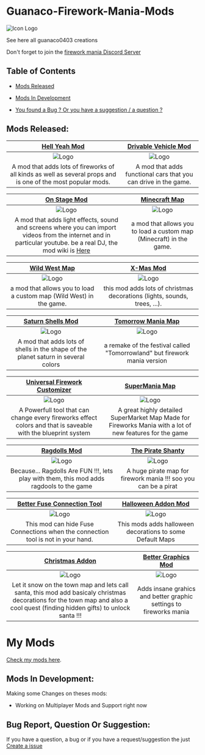 # Guanaco-Firework-Mania-Mods
![Icon Logo](https://avatars.githubusercontent.com/u/76651037?s=48&v=4)

See here all guanaco0403 creations

Don't forget to join the [firework mania Discord Server](https://discord.gg/6TJPwUUrJp)

## Table of Contents

- [Mods Released](#Mods-Released)

- [Mods In Development](#Mods-In-Development)

- [You found a Bug ? Or you have a suggestion / a question ?](#Bug-Report-Question-Or-Suggestion)

## Mods Released:

|                      [Hell Yeah Mod](https://fireworksmania.mod.io/hell-yeah-mod)                      | [Drivable Vehicle Mod](https://fireworksmania.mod.io/cars-drivable-vehicle-mod-beta) |
| :----------------------------------------------------------: | :----------------------------------------------------------: |
| ![Logo](https://thumb.modcdn.io/mods/cab8/1470149/crop_320x180/the_hell_mod_thumbail.png) | ![Logo](https://thumb.modcdn.io/mods/482a/1690045/crop_320x180/baniere.1.png) |
| A mod that adds lots of fireworks of all kinds as well as several props and is one of the most popular mods. | A mod that adds functional cars that you can drive in the game. |

|                      [On Stage Mod](https://fireworksmania.mod.io/on-stage-mod)                      | [Minecraft Map](https://fireworksmania.mod.io/minecraft-map-mod-beta) |
| :----------------------------------------------------------: | :----------------------------------------------------------: |
| ![Logo](https://thumb.modcdn.io/mods/e52d/1779940/crop_320x180/on-stage-mod-thumbail.png) | ![Logo](https://thumb.modcdn.io/mods/2fad/1680383/crop_320x180/banire.png) |
| A mod that adds light effects, sound and screens where you can import videos from the internet and in particular youtube. be a real DJ, the mod wiki is [Here](https://fireworksmania.mod.io/guides/how-to-use-on-stage-mod) | a mod that allows you to load a custom map (Minecraft) in the game. |

|                      [Wild West Map](https://fireworksmania.mod.io/wild-west-map)                      | [X-Mas Mod](https://fireworksmania.mod.io/x-mas-mod) |
| :----------------------------------------------------------: | :----------------------------------------------------------: |
| ![Logo](https://thumb.modcdn.io/mods/6b28/1774423/crop_320x180/wildwest_banner.png) | ![Logo](https://thumb.modcdn.io/mods/8571/1655469/crop_320x180/x-mas_banner.png) |
| a mod that allows you to load a custom map (Wild West) in the game. | this mod adds lots of christmas decorations (lights, sounds, trees, ...). |

| [Saturn Shells Mod](https://fireworksmania.mod.io/saturn-shells-mod) | [Tomorrow Mania Map](https://fireworksmania.mod.io/tomorrow-mania-map) | 
| :----------------------------------------------------------: | :----------------------------------------------------------:
| ![Logo](https://thumb.modcdn.io/mods/601c/1671072/crop_320x180/banner.png) | ![Logo](https://thumb.modcdn.io/mods/8f66/2172224/crop_320x180/thumbail.png) |
| A mod that adds lots of shells in the shape of the planet saturn in several colors | a remake of the festival called "Tomorrowland" but firework mania version |

| [Universal Firework Customizer](https://fireworksmania.mod.io/universal-firework-customizer) | [SuperMania Map](https://fireworksmania.old.mod.io/supermania) |
| :----------------------------------------------------------: | :----------------------------------------------------------: |
| ![Logo](https://thumb.modcdn.io/mods/f4b7/2208650/crop_320x180/banner.png) | ![Logo](https://thumb.modcdn.io/mods/d0e6/2206066/crop_320x180/banner.1.png) |
| A Powerfull tool that can change every fireworks effect colors and that is saveable with the blueprint system | A great highly detailed SuperMarket Map Made for Fireworks Mania with a lot of new features for the game |

| [Ragdolls Mod](https://mod.io/g/fireworksmania/m/ragdolls-mod) | [The Pirate Shanty](https://mod.io/g/fireworksmania/m/the-pirate-shanty) |
| :----------------------------------------------------------: | :----------------------------------------------------------: |
| ![Logo](https://thumb.modcdn.io/mods/4ba9/2388859/crop_320x180/banner.png) | ![Logo](https://thumb.modcdn.io/mods/2585/2379930/crop_320x180/pirateshantybanner.png) |
| Because... Ragdolls Are FUN !!!, lets play with them, this mod adds ragdools to the game | A huge pirate map for firework mania !!! soo you can be a pirat |

| [Better Fuse Connection Tool](https://mod.io/g/fireworksmania/m/better-fuse-connection-tool) | [Halloween Addon Mod](https://mod.io/g/fireworksmania/m/halloween-addon) |
| :----------------------------------------------------------: | :----------------------------------------------------------: |
| ![Logo](https://thumb.modcdn.io/mods/52ca/2389642/crop_320x180/fireworksmania09-10-2218_19.png) | ![Logo](https://thumb.modcdn.io/mods/7eb8/2402090/crop_320x180/fireworksmania16-100000-2214.png) |
| This mod can hide Fuse Connections when the connection tool is not in your hand. | This mods adds halloween decorations to some Default Maps |

| [Christmas Addon](https://mod.io/g/fireworksmania/m/christmas-addon) | [Better Graphics Mod](https://mod.io/g/fireworksmania/m/better-graphics-mod) |
| :----------------------------------------------------------: | :----------------------------------------------------------: |
| ![Logo](https://thumb.modcdn.io/mods/0587/2524136/crop_320x180/fireworksmania21-11-2216_55.0.png) | ![Logo](https://thumb.modcdn.io/mods/4376/2596168/crop_320x180/bettergraphmod.png) |
| Let it snow on the town map and lets call santa, this mod add basicaly christmas decorations for the town map and also a cool quest (finding hidden gifts) to unlock santa !!! | Adds insane grahics and better graphic settings to fireworks mania |

# My Mods

[Check my mods here](mods_grid.html).

## Mods In Development:

Making some Changes on theses mods:

- Working on Multiplayer Mods and Support right now

## Bug Report, Question Or Suggestion:

If you have a question, a bug or if you have a request/suggestion the just [Create a issue](https://github.com/guanaco0403/Guanaco-Firework-Mania-Mods/issues/new/choose)
